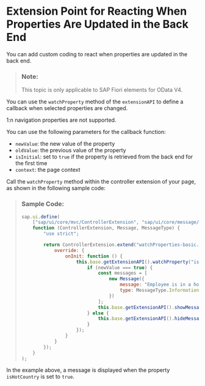 <!-- loioee31761b27034a90bbb37c9463fbdd56 -->

# Extension Point for Reacting When Properties Are Updated in the Back End

You can add custom coding to react when properties are updated in the back end.

> ### Note:  
> This topic is only applicable to SAP Fiori elements for OData V4.

You can use the `watchProperty` method of the `extensionAPI` to define a callback when selected properties are changed.

1:n navigation properties are not supported.

You can use the following parameters for the callback function:

-   `newValue`: the new value of the property
-   `oldValue`: the previous value of the property
-   `isInitial`: set to `true` if the property is retrieved from the back end for the first time
-   `context`: the page context

Call the `watchProperty` method within the controller extension of your page, as shown in the following sample code:

> ### Sample Code:  
> ```js
> sap.ui.define(
>     ["sap/ui/core/mvc/ControllerExtension", "sap/ui/core/message/Message", "sap/ui/core/message/MessageType"],
>     function (ControllerExtension, Message, MessageType) {
>         "use strict";
> 
>         return ControllerExtension.extend("watchProperties-basic.ext.OPExtend", {
>             override: {
>                 onInit: function () {
>                     this.base.getExtensionAPI().watchProperty("isHotCountry", (newValue, oldValue, isInitial, context) => {
>                         if (newValue === true) {
>                             const messages = [
>                                 new Message({
>                                     message: "Employee is in a hot country",
>                                     type: MessageType.Information
>                                 })
>                             ];
>                             this.base.getExtensionAPI().showMessages(messages);
>                         } else {
>                             this.base.getExtensionAPI().hideMessage();
>                         }
>                     });
>                 }
>             }
>         });
>     }
> );
> 
> ```

In the example above, a message is displayed when the property `isHotCountry` is set to `true`.

